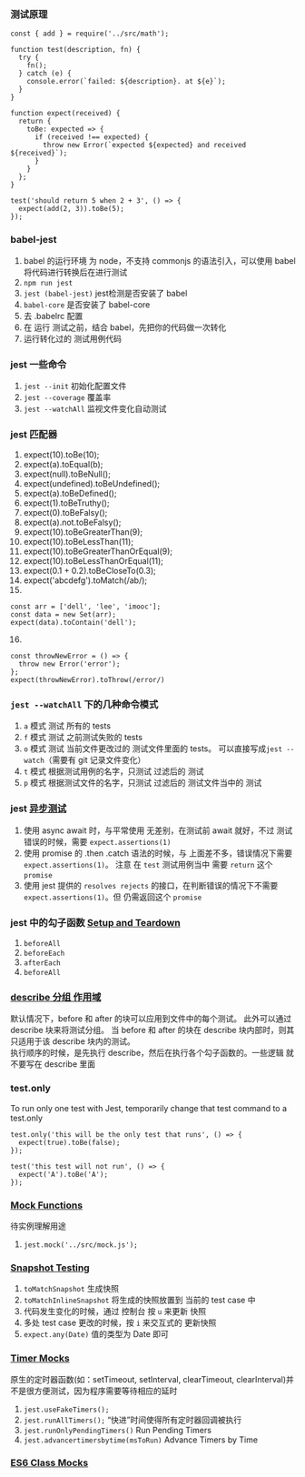 ### 测试原理
```
const { add } = require('../src/math');

function test(description, fn) {
  try {
    fn();
  } catch (e) {
    console.error(`failed: ${description}. at ${e}`);
  }
}

function expect(received) {
  return {
    toBe: expected => {
      if (received !== expected) {
        throw new Error(`expected ${expected} and received ${received}`);
      }
    }
  };
}

test('should return 5 when 2 + 3', () => {
  expect(add(2, 3)).toBe(5);
});
```

### babel-jest
1. babel 的运行环境 为 node，不支持 commonjs 的语法引入，可以使用 babel 将代码进行转换后在进行测试
2. `npm run jest`
3. `jest (babel-jest)` jest检测是否安装了 babel
4. `babel-core` 是否安装了 babel-core
5. 去 .babelrc 配置
6. 在 运行 测试之前，结合 babel，先把你的代码做一次转化
7. 运行转化过的 测试用例代码

### jest 一些命令
1. `jest --init` 初始化配置文件
2. `jest --coverage` 覆盖率
3. `jest --watchAll` 监视文件变化自动测试

### jest 匹配器
1. expect(10).toBe(10);
2. expect(a).toEqual(b); 
3. expect(null).toBeNull(); 
4. expect(undefined).toBeUndefined(); 
5. expect(a).toBeDefined(); 
6. expect(1).toBeTruthy(); 
7. expect(0).toBeFalsy(); 
8. expect(a).not.toBeFalsy(); 
9. expect(10).toBeGreaterThan(9); 
10. expect(10).toBeLessThan(11); 
11. expect(10).toBeGreaterThanOrEqual(9); 
12. expect(10).toBeLessThanOrEqual(11); 
13. expect(0.1 + 0.2).toBeCloseTo(0.3); 
14. expect('abcdefg').toMatch(/ab/);
15. 
  ```
  const arr = ['dell', 'lee', 'imooc'];
  const data = new Set(arr);
  expect(data).toContain('dell');
  ```
16. 
  ```
  const throwNewError = () => {
    throw new Error('error');
  };
  expect(throwNewError).toThrow(/error/)
  ```

### `jest --watchAll` 下的几种命令模式
1. `a` 模式 测试 所有的 tests
2. `f` 模式 测试 之前测试失败的 tests
3. `o` 模式 测试 当前文件更改过的 测试文件里面的 tests。 可以直接写成`jest --watch`（需要有 git 记录文件变化）
4. `t` 模式 根据测试用例的名字，只测试 过滤后的 测试
5. `p` 模式 根据测试文件的名字，只测试 过滤后的 测试文件当中的 测试

### jest [异步测试](https://jestjs.io/docs/zh-Hans/asynchronous)
1. 使用 async await 时，与平常使用 无差别，在测试前 await 就好，不过 测试 错误的时候，需要 `expect.assertions(1)`
2. 使用 promise 的 .then .catch 语法的时候，与 上面差不多，错误情况下需要 `expect.assertions(1)`。 注意 在 `test` 测试用例当中 需要 `return` 这个 `promise`
3. 使用 jest 提供的 `resolves rejects` 的接口，在判断错误的情况下不需要 `expect.assertions(1)`。但 仍需返回这个 `promise`


### jest 中的勾子函数 [Setup and Teardown](https://jestjs.io/docs/zh-Hans/setup-teardown)
1. `beforeAll`
2. `beforeEach`
3. `afterEach`
4. `beforeAll`

### [describe 分组 作用域](https://jestjs.io/docs/zh-Hans/setup-teardown#作用域)
默认情况下，before 和 after 的块可以应用到文件中的每个测试。 此外可以通过 describe 块来将测试分组。 当 before 和 after 的块在 describe 块内部时，则其只适用于该 describe 块内的测试。  
执行顺序的时候，是先执行 describe，然后在执行各个勾子函数的。一些逻辑 就不要写在 describe 里面

### test.only
To run only one test with Jest, temporarily change that test command to a test.only
```
test.only('this will be the only test that runs', () => {
  expect(true).toBe(false);
});

test('this test will not run', () => {
  expect('A').toBe('A');
});
```

### [Mock Functions](https://jestjs.io/docs/zh-Hans/mock-functions)
待实例理解用途  

1. `jest.mock('../src/mock.js');`

### [Snapshot Testing](https://jestjs.io/docs/en/snapshot-testing)
1. `toMatchSnapshot` 生成快照
2. `toMatchInlineSnapshot` 将生成的快照放置到 当前的 test case 中
2. 代码发生变化的时候，通过 控制台 按 `u` 来更新 快照
3. 多处 test case 更改的时候，按 `i` 来交互式的 更新快照
4. `expect.any(Date)` 值的类型为 Date 即可

### [Timer Mocks](https://jestjs.io/docs/zh-Hans/timer-mocks)
原生的定时器函数(如：setTimeout, setInterval, clearTimeout, clearInterval)并不是很方便测试，因为程序需要等待相应的延时  
1. `jest.useFakeTimers();`
2. `jest.runAllTimers();` “快进”时间使得所有定时器回调被执行
3. `jest.runOnlyPendingTimers()` Run Pending Timers
4. `jest.advancertimersbytime(msToRun)` Advance Timers by Time

### [ES6 Class Mocks](https://jestjs.io/docs/zh-Hans/es6-class-mocks)
